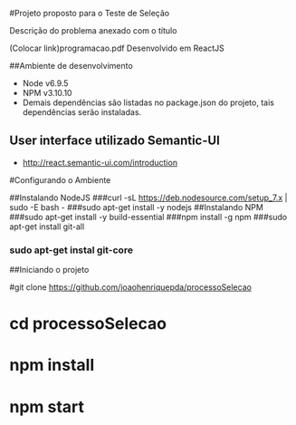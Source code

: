 #Projeto proposto para o Teste de Seleção

Descrição do problema anexado com o título


(Colocar link)programacao.pdf
Desenvolvido em ReactJS

##Ambiente de desenvolvimento
- Node v6.9.5
- NPM v3.10.10
- Demais dependências são listadas no package.json do projeto, tais dependências serão instaladas.

## User interface utilizado Semantic-UI
- http://react.semantic-ui.com/introduction


#Configurando o Ambiente

##Instalando NodeJS
###curl -sL https://deb.nodesource.com/setup_7.x | sudo -E bash -
###sudo apt-get install -y nodejs
##Instalando NPM
###sudo apt-get install -y build-essential
###npm install -g npm
###sudo apt-get install git-all
### sudo apt-get instal git-core

##Iniciando o projeto

#git clone https://github.com/joaohenriquepda/processoSelecao

# cd processoSelecao
# npm install
# npm start
